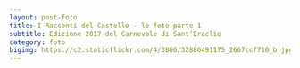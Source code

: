 ```yaml
---
layout: post-foto
title: I Racconti del Castello - le foto parte 1
subtitle: Edizione 2017 del Carnevale di Sant’Eraclio
category: foto
bigimg: https://c2.staticflickr.com/4/3866/32886491175_2667ccf710_b.jpg
---
```

<div class="flickr-album-contaier" data-photoset="72157678490959001"></div>
